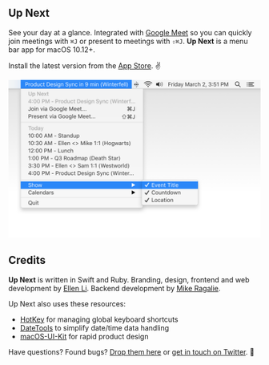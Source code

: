 ## Up Next

See your day at a glance. Integrated with [Google Meet](https://meet.google.com/) so you can quickly join meetings with `⌘J` or present to meetings with `⇧⌘J`. **Up Next** is a menu bar app for macOS 10.12+.

Install the latest version from the [App Store](). :v:

![image](./screenshots/toggles@2x.png)

## Credits

**Up Next** is written in Swift and Ruby. Branding, design, frontend and web development by [Ellen Li](https://github.com/ellenli). Backend development by [Mike Ragalie](https://github.com/ragalie).

Up Next also uses these resources:
- [HotKey](https://github.com/soffes/HotKey) for managing global keyboard shortcuts
- [DateTools](https://github.com/MatthewYork/DateTools) to simplify date/time data handling
- [macOS-UI-Kit](https://github.com/alexkaessner/macOS-UI-Kit) for rapid product design

Have questions? Found bugs? [Drop them here](https://github.com/ellenli/up-next/issues) or [get in touch on Twitter](https://twitter.com/ellenxli). :wave:

